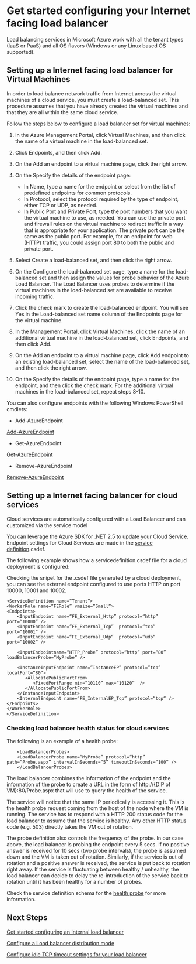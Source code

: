 
<properties
   pageTitle="Get started on Internet facing load balancer | Microsoft Azure"
   description="Get your first Internet facing load balancer set for your Virtual Machines or Cloud Services. "
   services="load-balancer"
   documentationCenter="na"
   authors="joaoma"
   manager="adinah"
   editor="tysonn" />
<tags
   ms.service="load-balancer"
   ms.devlang="na"
   ms.topic="hero-article"
   ms.tgt_pltfrm="na"
   ms.workload="infrastructure-services"
   ms.date="05/01/2015"
   ms.author="joaoma" />

# Get started configuring your Internet facing load balancer

Load balancing services in Microsoft Azure work with all the tenant types (IaaS or PaaS) and all OS flavors (Windows or any Linux based OS supported).


## Setting up a Internet facing load balancer for Virtual Machines

In order to load balance network traffic from Internet across the virtual machines of a cloud service, you must create a load-balanced set. This procedure assumes that you have already created the virtual machines and that they are all within the same cloud service.

Follow the steps below to configure a load balancer set for virtual machines:

1. in the Azure Management Portal, click Virtual Machines, and then click the name of a virtual machine in the load-balanced set.
2.	Click Endpoints, and then click Add.

4.	On the Add an endpoint to a virtual machine page, click the right arrow.

4.	On the Specify the details of the endpoint page:
	- In Name, type a name for the endpoint or select from the list of predefined endpoints for common protocols.
	-  In Protocol, select the protocol required by the type of endpoint, either TCP or UDP, as needed.
 	-  In Public Port and Private Port, type the port numbers that you want the virtual machine to use, as needed. You can use the private port and firewall rules on the virtual machine to redirect traffic in a way that is appropriate for your application. The private port can be the same as the public port. For example, for an endpoint for web (HTTP) traffic, you could assign port 80 to both the public and private port.

5.	Select Create a load-balanced set, and then click the right arrow.

6.	On the Configure the load-balanced set page, type a name for the load-balanced set and then assign the values for probe behavior of the Azure Load Balancer.
The Load Balancer uses probes to determine if the virtual machines in the load-balanced set are available to receive incoming traffic.

7.	Click the check mark to create the load-balanced endpoint. You will see Yes in the Load-balanced set name column of the Endpoints page for the virtual machine.

8.	In the Management Portal, click Virtual Machines, click the name of an additional virtual machine in the load-balanced set, click Endpoints, and then click Add.

9.	On the Add an endpoint to a virtual machine page, click Add endpoint to an existing load-balanced set, select the name of the load-balanced set, and then click the right arrow.

10.	On the Specify the details of the endpoint page, type a name for the endpoint, and then click the check mark.
For the additional virtual machines in the load-balanced set, repeat steps 8-10.

You can also configure endpoints with the following Windows PowerShell cmdlets:

- Add-AzureEndpoint

[Add-AzureEndpoint](https://msdn.microsoft.com/library/windowsazure/dn495300)

- Get-AzureEndpoint

[Get-AzureEndpoint](https://msdn.microsoft.com/library/windowsazure/dn495158)

- Remove-AzureEndpoint

[Remove-AzureEndpoint](https://msdn.microsoft.com/library/windowsazure/dn495161)


## Setting up a Internet facing balancer for cloud services


Cloud services are automatically configured with a Load Balancer and can customized via the service model

You can leverage the Azure SDK for .NET 2.5 to update your Cloud Service. Endpoint settings for Cloud Services are made in the [service definition](https://msdn.microsoft.com/library/azure/gg557553.aspx).csdef.

The following example shows how a servicedefinition.csdef file for a cloud deployment is configured:

Checking the snipet for the .csdef file generated by a cloud deployment, you can see the external endpoint configured to use ports HTTP on port 10000, 10001 and 10002.


	<ServiceDefinition name=“Tenant“>
   	<WorkerRole name=“FERole” vmsize=“Small“>
    <Endpoints>
        <InputEndpoint name=“FE_External_Http” protocol=“http” port=“10000“ />
        <InputEndpoint name=“FE_External_Tcp“  protocol=“tcp“  port=“10001“ />
        <InputEndpoint name=“FE_External_Udp“  protocol=“udp“  port=“10002“ />

        <InputEndpointname=“HTTP_Probe” protocol=“http” port=“80” loadBalancerProbe=“MyProbe“ />

        <InstanceInputEndpoint name=“InstanceEP” protocol=“tcp” localPort=“80“>
           <AllocatePublicPortFrom>
              <FixedPortRange min=“10110” max=“10120“  />
           </AllocatePublicPortFrom>
        </InstanceInputEndpoint>
        <InternalEndpoint name=“FE_InternalEP_Tcp” protocol=“tcp“ />
    </Endpoints>
  	</WorkerRole>
	</ServiceDefinition>




### Checking load balancer health status for cloud services


The following is an example of a health probe:

	 	<LoadBalancerProbes>
    	<LoadBalancerProbe name=“MyProbe” protocol=“http” path=“Probe.aspx” intervalInSeconds=“5” timeoutInSeconds=“100“ />
 	 	</LoadBalancerProbes>

The load balancer combines the information of the endpoint and the information of the probe to create a URL in the form of http://{DIP of VM}:80/Probe.aspx that will use to query the health of the service.

The service will notice  that the same IP periodically is accessing it. This is the health probe request coming from the host of the node where the VM is running.
The service has to respond with a HTTP 200 status code for the load balancer to assume that the service is healthy. Any other HTTP status code (e.g. 503) directly takes the VM out of rotation.

The probe definition also controls the frequency of the probe. In our case above, the load balancer is probing the endpoint every 5 secs. If no positive answer is received for 10 secs (two probe intervals), the probe is assumed down and the VM is taken out of rotation. Similarly, if the service is out of rotation and a positive answer is received, the service is put back to rotation right away. If the service is fluctuating between healthy / unhealthy, the load balancer can decide to delay the re-introduction of the service back to rotation until it has been healthy for a number of probes.

Check the service definition schema for the [health probe](https://msdn.microsoft.com/library/azure/jj151530.aspx) for more information.

## Next Steps

[Get started configuring an Internal load balancer](load-balancer-internal-getstarted.md)

[Configure a Load balancer distribution mode](load-balancer-distribution-mode.md)

[Configure idle TCP timeout settings for your load balancer](load-balancer-tcp-idle-timeout.md)
